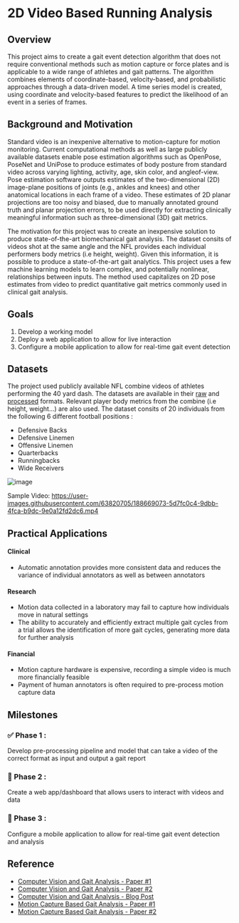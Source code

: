 # 2D Video Based Running Analysis 

## Overview

This project aims to create a gait event detection algorithm that does not require conventional methods such as motion capture or force plates and is applicable to a wide range of athletes and gait patterns. The algorithm combines elements of coordinate-based, velocity-based, and probabilistic approaches through a data-driven
model. A time series model is created, using coordinate and velocity-based features to predict
the likelihood of an event in a series of frames. 


## Background and Motivation

Standard video is an inexpenive alternative to motion-capture for motion monitoring.  Current computational methods as well as large publicly available datasets enable pose estimation algorithms such as OpenPose, PoseNet and UniPose to produce estimates of body posture from standard video across varying lighting, activity, age, skin color, and angleof-view.  Pose estimation software outputs estimates of the two-dimensional (2D) image-plane positions of joints (e.g., ankles and knees) and other anatomical locations in each frame of a video. These estimates of 2D planar projections are too noisy and biased, due to manually annotated ground truth and planar projection errors, to be used directly for extracting clinically meaningful information such as three-dimensional (3D) gait metrics.

The motivation for this project was to create an inexpensive solution to produce state-of-the-art biomechanical gait analysis. The dataset consits of videos shot at the same angle and the NFL provides each individual performers body metrics (i.e height, weight). Given this information, it is possible to produce a state-of-the-art gait analytics.  This project uses a few machine learning models to learn complex, and potentially nonlinear, relationships between inputs.  The method used capitalizes on 2D pose estimates from video to predict quantitative gait metrics commonly used in clinical gait analysis.

## Goals

1. Develop a working model
2. Deploy a web application to allow for live interaction
3. Configure a mobile application to allow for real-time gait event detection

## Datasets

The project used publicly available NFL combine videos of athletes performing the 40 yard dash. The datasets are available in their [raw](https://drive.google.com/drive/folders/15UjFBfslOEZuyPIMUAsSGkER2M6ijU5D?usp=sharing) and [processed](https://drive.google.com/drive/folders/1aMwJaAWk4UOqKriprPE-glR-ie6KSkDb?usp=sharing) formats. Relevant player body metrics from the combine (i.e height, weight...) are also used. The dataset consits of 20 individuals from the following 6 different football positions :

- Defensive Backs
- Defensive Linemen
- Offensive Linemen
- Quarterbacks
- Runningbacks
- Wide Receivers

![image](https://user-images.githubusercontent.com/63820705/188670279-756403b2-7d65-4ef3-a450-0d80be916606.png)

Sample Video:
https://user-images.githubusercontent.com/63820705/188669073-5d7fc0c4-9dbb-4fca-b9dc-9e0a12fd2dc6.mp4

## Practical Applications

#### Clinical
  - Automatic annotation provides more consistent data and reduces the variance of individual annotators as well as between annotators
  
#### Research
  - Motion data collected in a laboratory may fail to capture how individuals move in natural settings
  - The ability to accurately and efficiently extract multiple gait cycles from a trial allows the identification of more gait cycles, generating more data for further analysis
  
#### Financial
  - Motion capture hardware is expensive, recording a simple video is much more financially feasible
  - Payment of human annotators is often required to pre-process motion capture data
  

## Milestones

### :white_check_mark: Phase 1 :
Develop pre-processing pipeline and model that can take a video of the correct format as input and output a gait report

### :white_square_button: Phase 2 :
Create a web app/dashboard that allows users to interact with videos and data

### :white_square_button: Phase 3 : 
Configure a mobile application to allow for real-time gait event detection and analysis


## Reference

- [Computer Vision and Gait Analysis - Paper #1](https://www.researchgate.net/publication/351176461_Human_Gait_Analysis_Using_Machine_Learning_A_Review)
- [Computer Vision and Gait Analysis - Paper #2](https://dl.acm.org/doi/10.1145/3474121)
- [Computer Vision and Gait Analysis - Blog Post](https://towardsdatascience.com/diy-stride-analysis-driven-by-machine-learning-to-compare-the-next-generation-of-running-shoes-1a33ddfcf706)
- [Motion Capture Based Gait Analysis - Paper #1](https://pubmed.ncbi.nlm.nih.gov/31900980/)
- [Motion Capture Based Gait Analysis - Paper #2](https://pubmed.ncbi.nlm.nih.gov/29920155/)
